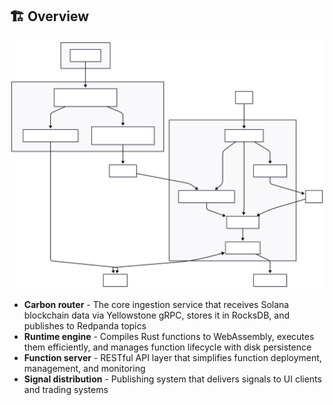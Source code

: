 ## 🏗️ Overview
![System Architecture](./arc.svg)


* **Carbon router** - The core ingestion service that receives Solana blockchain data via Yellowstone gRPC, stores it in RocksDB, and publishes to Redpanda topics
* **Runtime engine** - Compiles Rust functions to WebAssembly, executes them efficiently, and manages function lifecycle with disk persistence  
* **Function server** - RESTful API layer that simplifies function deployment, management, and monitoring
* **Signal distribution** - Publishing system that delivers signals to UI clients and trading systems